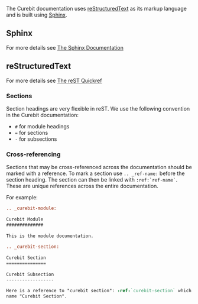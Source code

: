 The Curebit documentation uses [reStructuredText](http://docutils.sourceforge.net/rst.html) as its markup language and is built using [Sphinx](http://sphinx-doc.org/).

## Sphinx

For more details see [The Sphinx Documentation](http://sphinx-doc.org/contents.html)

## reStructuredText

For more details see [The reST Quickref](http://docutils.sourceforge.net/docs/user/rst/quickref.html)

### Sections

Section headings are very flexible in reST. We use the following convention in the Curebit documentation:

* `#` for module headings
* `=` for sections
* `-` for subsections

### Cross-referencing

Sections that may be cross-referenced across the documentation should be marked with a reference.
To mark a section use `.. _ref-name:` before the section heading.
The section can then be linked with `` :ref:`ref-name` ``. These are unique references across the entire documentation.

For example:

```rst
.. _curebit-module:
 
Curebit Module
##############
 
This is the module documentation.
 
.. _curebit-section:
 
Curebit Section
===============
 
Curebit Subsection
------------------
 
Here is a reference to "curebit section": :ref:`curebit-section` which will have the
name "Curebit Section".
```
